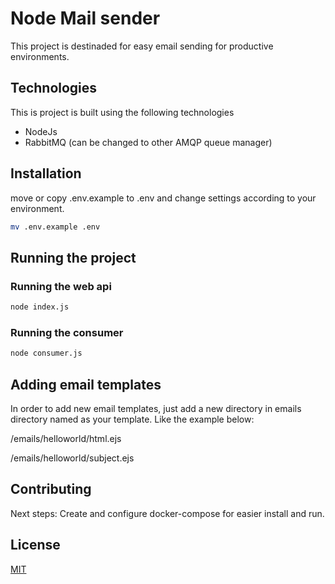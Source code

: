 # Node Mail sender

This project is destinaded for easy email sending for productive environments.

## Technologies
This is project is built using the following technologies
- NodeJs
- RabbitMQ (can be changed to other AMQP queue manager)


## Installation

move or copy .env.example to .env and change settings according to your environment.

```bash
mv .env.example .env
```
## Running the project

### Running the web api
``` bash
node index.js
```

### Running the consumer
``` bash
node consumer.js
``` 

## Adding email templates
In order to add new email templates, just add a new directory in emails directory named as your template. Like the example below:

/emails/helloworld/html.ejs

/emails/helloworld/subject.ejs


## Contributing
Next steps: Create and configure docker-compose for easier install and run.
## License
[MIT](https://choosealicense.com/licenses/mit/)